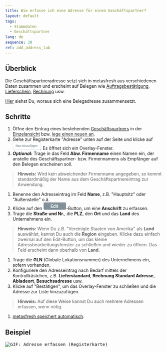 ```yaml
---
title: Wie erfasse ich eine Adresse für einen Geschäftspartner?
layout: default
tags:
  - Stammdaten
  - Geschäftspartner
lang: de
sequence: 30
ref: add_address_tab
---
```


## Überblick
Die Geschäftspartneradresse setzt sich in metasfresh aus verschiedenen Daten zusammen und erscheint auf Belegen wie [Auftragsbestätigung](Auftrag_erfassen), [Lieferschein](Zu_Auftrag_Lieferschein_erstellen), [Rechnung](Zu_Auftrag_Rechnung_erstellen) usw.

[Hier](Zusammensetzung_Belegadresse) siehst Du, woraus sich eine Belegadresse zusammensetzt.

## Schritte
1. Öffne den Eintrag eines bestehenden [Geschäftspartners](Menu) in der [Einzelansicht](Ansichten#einzelansicht) bzw. [lege einen neuen an](Neuer_Geschaeftspartner).
1. Gehe zur Registerkarte "Adresse" unten auf der Seite und klicke auf !["Neu hinzufügen"](assets/Neu_hinzufuegen_Button.png). Es öffnet sich ein Overlay-Fenster.
1. ***Optional:*** Trage in das Feld **Abw. Firmenname** einen Namen ein, der anstelle des Geschäftspartner- bzw. Firmennamens als Empfänger auf den Belegen erscheinen soll.
 >**Hinweis:** Wird kein abweichender Firmenname angegeben, so kommt standardmäßig der Name aus dem Geschäftspartnereintrag zur Anwendung.

1. Benenne den Adresseintrag im Feld **Name**, z.B. "Hauptsitz" oder "Außenstelle" o.ä.
1. Klicke auf den !["Edit"](assets/Edit_address_button.png)-Button, um eine **Anschrift** zu erfassen.
1. Trage die **Straße und Nr.**, die **PLZ**, den **Ort** und das **Land** des Unternehmens ein.
 >**Hinweis:** Wenn Du z.B. "Vereinigte Staaten von Amerika" als **Land** auswählst, kannst Du auch die **Region** eingeben. Klicke dazu einfach zweimal auf den Edit-Button, um das kleine Adressbearbeitungsfenster zu schließen und wieder zu öffnen. Das Feld erscheint dann oberhalb von **Land**.

1. Trage die **GLN** (Globale Lokationsnummer) des Unternehmens ein, sofern vorhanden.
1. Konfiguriere den Adresseintrag nach Bedarf mittels der Kontrollkästchen, z.B. **Lieferstandard**, **Rechnung Standard Adresse**, **Abladeort**, **Besuchsadresse** usw.
1. Klicke auf "Bestätigen", um das Overlay-Fenster zu schließen und die Adresse zur Liste hinzuzufügen.
 >**Hinweis:** Auf diese Weise kannst Du auch mehrere Adressen erfassen, wenn nötig.

1. [metasfresh speichert automatisch](Speicheranzeige).

## Beispiel
<kbd><img src="assets/Adresse_erfassen_Tab.gif" alt="GIF: Adresse erfassen (Registerkarte)"></kbd>
